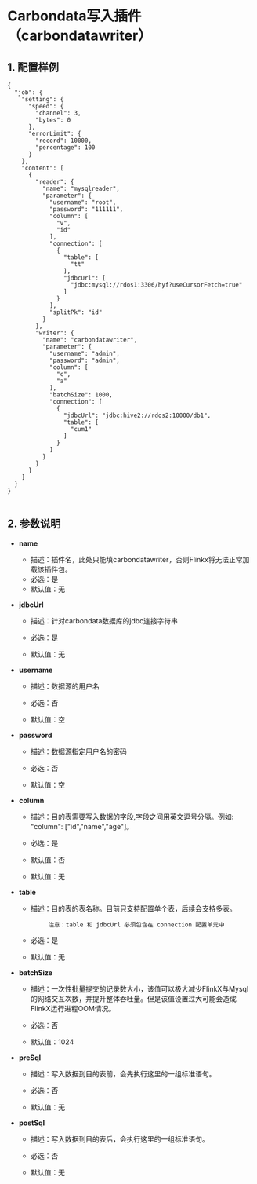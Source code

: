 # Carbondata写入插件（carbondatawriter）

## 1. 配置样例

```
{
  "job": {
    "setting": {
      "speed": {
        "channel": 3,
        "bytes": 0
      },
      "errorLimit": {
        "record": 10000,
        "percentage": 100
      }
    },
    "content": [
      {
        "reader": {
          "name": "mysqlreader",
          "parameter": {
            "username": "root",
            "password": "111111",
            "column": [
              "v",
              "id"
            ],
            "connection": [
              {
                "table": [
                  "tt"
                ],
                "jdbcUrl": [
                  "jdbc:mysql://rdos1:3306/hyf?useCursorFetch=true"
                ]
              }
            ],
            "splitPk": "id"
          }
        },
        "writer": {
          "name": "carbondatawriter",
          "parameter": {
            "username": "admin",
            "password": "admin",
            "column": [
              "c",
              "a"
            ],
            "batchSize": 1000,
            "connection": [
              {
                "jdbcUrl": "jdbc:hive2://rdos2:10000/db1",
                "table": [
                  "cum1"
                ]
              }
            ]
          }
        }
      }
    ]
  }
}


```

## 2. 参数说明

* **name**

 	* 描述：插件名，此处只能填carbondatawriter，否则Flinkx将无法正常加载该插件包。
	* 必选：是 <br />
	* 默认值：无 <br />

* **jdbcUrl**

	* 描述：针对carbondata数据库的jdbc连接字符串

	* 必选：是 <br />

	* 默认值：无 <br />

* **username**

	* 描述：数据源的用户名 <br />

	* 必选：否 <br />

	* 默认值：空 <br />

* **password**

	* 描述：数据源指定用户名的密码 <br />

	* 必选：否 <br />

	* 默认值：空 <br />

* **column**

	* 描述：目的表需要写入数据的字段,字段之间用英文逗号分隔。例如: "column": ["id","name","age"]。
	
	* 必选：是 <br />

	* 默认值：否 <br />

	* 默认值：无 <br />

* **table**

	* 描述：目的表的表名称。目前只支持配置单个表，后续会支持多表。

               注意：table 和 jdbcUrl 必须包含在 connection 配置单元中

	* 必选：是 <br />

	* 默认值：无 <br />


* **batchSize**

	* 描述：一次性批量提交的记录数大小，该值可以极大减少FlinkX与Mysql的网络交互次数，并提升整体吞吐量。但是该值设置过大可能会造成FlinkX运行进程OOM情况。<br />

	* 必选：否 <br />

	* 默认值：1024 <br />

* **preSql**

	* 描述：写入数据到目的表前，会先执行这里的一组标准语句。

	* 必选：否 <br />

	* 默认值：无 <br />

* **postSql**

	* 描述：写入数据到目的表后，会执行这里的一组标准语句。

	* 必选：否 <br />

	* 默认值：无 <br />